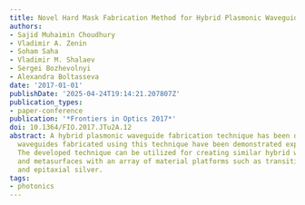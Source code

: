 ```yaml
---
title: Novel Hard Mask Fabrication Method for Hybrid Plasmonic Waveguide and Metasurfaces
authors:
- Sajid Muhaimin Choudhury
- Vladimir A. Zenin
- Soham Saha
- Vladimir M. Shalaev
- Sergei Bozhevolnyi
- Alexandra Boltasseva
date: '2017-01-01'
publishDate: '2025-04-24T19:14:21.207807Z'
publication_types:
- paper-conference
publication: '*Frontiers in Optics 2017*'
doi: 10.1364/FIO.2017.JTu2A.12
abstract: A hybrid plasmonic waveguide fabrication technique has been developed and
  waveguides fabricated using this technique have been demonstrated experimentally.
  The developed technique can be utilized for creating similar hybrid waveguide structures
  and metasurfaces with an array of material platforms such as transition metal nitrides
  and epitaxial silver.
tags:
- photonics
---
```

